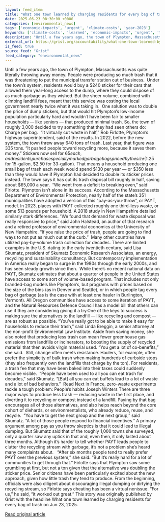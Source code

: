 ```yaml
---
layout: feed_item
title: "What one town learned by charging residents for every bag of trash"
date: 2025-06-23 08:30:00 +0000
categories: [environmental_news]
tags: ['economic-impacts', 'urgent', 'climate-costs', 'year-2023']
keywords: ['climate-costs', 'learned', 'economic-impacts', 'urgent', 'town', 'what', 'year-2023']
description: "Until a few years ago, the town of Plympton, Massachusetts was quite literally throwing away money"
external_url: https://grist.org/accountability/what-one-town-learned-by-charging-residents-for-every-bag-of-trash/
is_feed: true
source_feed: "Grist"
feed_category: "environmental_news"
---
```


Until a few years ago, the town of Plympton, Massachusetts was quite literally throwing away money. People were producing so much trash that it was threatening to put the municipal transfer station out of business.&nbsp; Under the town’s system, residents would buy a $240 sticker for their cars that allowed them year-long access to the dump, where they could dispose of as much garbage as they wished. But the sheer volume, combined with climbing landfill fees, meant that this service was costing the local government nearly twice what it was taking in.&nbsp; One solution was to double the price of dump stickers, but that would hit Plympton’s low-income population particularly hard and wouldn’t have been fair to smaller households — like seniors — that produced minimal trash. So, the town of roughly 3,000 decided to try something that they had seen others do: Charge per bag.&nbsp; “It virtually cut waste in half,” Rob Firlotte, Plympton’s highway superintendent, said of the results. In 2022, before the new system, the town threw away 640 tons of trash. Last year, that figure was 335 tons. “It pushed people toward recycling more, because it saves them money.” Stickers now sell for $65 each, and residents purchase specially marked garbage bags priced by the size ($1.25 for 15-gallon, $2.50 for 33-gallon). That means a household producing one small bag of trash each week would spend $130 per year — or $350 less than they would have if Plympton had decided to double its sticker prices instead. The town says it has cut its trash disposal bill roughly in half, saving about $65,000 a year.&nbsp; “We went from a deficit to breaking even,” said Firlotte. Plympton isn’t alone in its success. According to the Massachusetts Department of Environmental Protection, nearly half of the state’s 351 municipalities have adopted a version of this “pay-as-you-throw”, or PAYT, model. In 2023, places with PAYT collected roughly one third-less waste, or some 513 pounds per household. A 2018 study in New Hampshire detailed similarly stark differences. “We found that demand for waste disposal was really responsive to price,” said John Halstead, an author of that research and a retired professor of environmental economics at the University of New Hampshire. “If you raise the price of trash, people are going to find ways to not put as much out at the curb.”&nbsp; Many other countries have utilized pay-by-volume trash collection for decades. There are limited examples in the U.S. dating to the early twentieth century, said Lisa Skumatz, president of Skumatz Economic Research Associates, an energy, recycling and sustainability consultancy. But contemporary implementation in America really began to surge in the 1980s through the early 2000s, and has seen steady growth since then.&nbsp; While there’s no recent national data on PAYT, Skumatz estimates that about a quarter of people in the United States have access to some sort of volume-based program. That includes not only branded-bag models like Plympton’s, but programs with prices based on the size of the bins (as in Denver and Seattle), or in which people tag every bag of garbage (as is the case with at least one hauler in Burlington, Vermont). All Oregon communities have access to some iteration of PAYT, and the Natural Resources Defence Council has a model bill that others can use if they are considering giving it a try.One of the keys to success is making sure the alternatives to the landfill — like recycling and compost — are as robust as possible. “You&#8217;ve really got to be able to make it easy for households to reduce their trash,” said Linda Breggin, a senior attorney at the non-profit Environmental Law Institute. Aside from saving money, she also noted that producing less trash can mean fewer greenhouse gas emissions from landfills or incinerators, to boosting the supply of recycled material that then avoids virgin material used. “You get a lot of co-benefits,” she said.&nbsp; Still, change often meets resistance. Haulers, for example, often prefer the simplicity of bulk trash when making hundreds of curbside stops (they also frequently own the landfills that charge by the ton). For residents, a trash fee that may have been baked into their taxes could suddenly become visible.&nbsp; “People have been used to all you can eat trash for decades,” said Skumatz. “[But] all you can eat buffets lead to a lot of waste and a lot of bad behaviors.”&nbsp; Read Next In France, zero-waste experiments tackle a tough problem: People&#8217;s habits Joseph Winters There are three major ways to produce less trash — reducing waste in the first place, and diverting it to recycling or compost instead of a landfill. Paying by that bag encourages all of those alternatives, and also helps reach beyond the core cohort of diehards, or environmentalists, who already reduce, reuse, and recycle.&nbsp; “You have to get the next group and the next group,” said Skumatz. “A lot of those people respond to financial incentives.” A primary argument among pay as you throw skeptics is that it could lead to illegal dumping. But Skumatz said that of the roughly 1,000 towns she surveyed, only a quarter saw any uptick in that and, even then, it only lasted about three months. Although it’s harder to tell whether PAYT leads people to clutter the recycling stream with garbage, it’s not a problem she’s heard many complaints about.&nbsp;&nbsp; “After six months people tend to really prefer PAYT over the previous system,” she said. “But it&#8217;s really hard for a lot of communities to get through that.” Firlotte says that Plympton saw some grumbling at first, but not a ton given that the alternative was doubling the sticker price. Senior citizens have been particularly excited about the new approach, given how little trash they tend to produce. From the beginning, officials were also diligent about discouraging illegal dumping or dirtying the recycling stream, so Firlotte says cheating has been a virtual nonissue. “For us,” he said, “it worked out great.” This story was originally published by Grist with the headline What one town learned by charging residents for every bag of trash on Jun 23, 2025.

[Read original article](https://grist.org/accountability/what-one-town-learned-by-charging-residents-for-every-bag-of-trash/)
